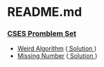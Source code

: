 # README.md

### [CSES Promblem Set](https://cses.fi/problemset/)

- [Weird Algorithm](https://cses.fi/problemset/task/1068) ([ Solution ](weird_algorithm.cpp))
- [Missing Number](https://cses.fi/problemset/task/1068) ([ Solution ](missing_number.cpp))
